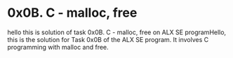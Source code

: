  # 0x0B. C - malloc, free

hello this is solution of task 0x0B. C - malloc, free on ALX SE programHello, this is the solution for Task 0x0B of the ALX SE program. It involves C programming with malloc and free.
